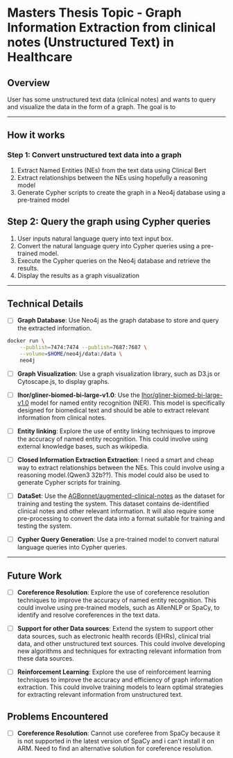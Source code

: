 # Masters Thesis Topic - Graph Information Extraction from clinical notes (Unstructured Text) in Healthcare

## Overview

User has some unstructured text data (clinical notes) and wants to query and visualize the data in the form of a graph. The goal is to

---

## How it works

### Step 1: Convert unstructured text data into a graph

1. Extract Named Entities (NEs) from the text data using Clinical Bert
2. Extract relationships between the NEs using hopefully a reasoning model
3. Generate Cypher scripts to create the graph in a Neo4j database using a pre-trained model

## Step 2: Query the graph using Cypher queries

1. User inputs natural language query into text input box.
2. Convert the natural language query into Cypher queries using a pre-trained model.
3. Execute the Cypher queries on the Neo4j database and retrieve the results.
4. Display the results as a graph visualization

---

## Technical Details

- [ ] **Graph Database**: Use Neo4j as the graph database to store and query the extracted information.

``` bash
docker run \
    --publish=7474:7474 --publish=7687:7687 \
    --volume=$HOME/neo4j/data:/data \
    neo4j
```

- [ ] **Graph Visualization**: Use a graph visualization library, such as D3.js or Cytoscape.js, to display graphs.

- [ ] **Ihor/gliner-biomed-bi-large-v1.0**: Use the [Ihor/gliner-biomed-bi-large-v1.0](https://huggingface.co/Ihor/gliner-biomed-bi-large-v1.0) model for named entity recognition (NER). This model is specifically designed for biomedical text and should be able to extract relevant information from clinical notes.

- [ ] **Entity linking**: Explore the use of entity linking techniques to improve the accuracy of named entity recognition. This could involve using external knowledge bases, such as wikipedia.

- [ ] **Closed Information Extraction Extraction**: I need a smart and cheap way to extract relationships between the NEs. This could involve using a reasoning model.(Qwen3 32b??). This model could also be used to generate Cypher scripts for training.

- [ ] **DataSet**: Use the [AGBonnet/augmented-clinical-notes](https://huggingface.co/datasets/AGBonnet/augmented-clinical-notes) as the dataset for training and testing the system. This dataset contains de-identified clinical notes and other relevant information. It will also require some pre-processing to convert the data into a format suitable for training and testing the system.

- [ ] **Cypher Query Generation**: Use a pre-trained model to convert natural language queries into Cypher queries.

---

## Future Work

- [ ] **Coreference Resolution**: Explore the use of coreference resolution techniques to improve the accuracy of named entity recognition. This could involve using pre-trained models, such as AllenNLP or SpaCy, to identify and resolve coreferences in the text data.

- [ ] **Support for other Data sources**: Extend the system to support other data sources, such as electronic health records (EHRs), clinical trial data, and other unstructured text sources. This could involve developing new algorithms and techniques for extracting relevant information from these data sources.
- [ ] **Reinforcement Learning**: Explore the use of reinforcement learning techniques to improve the accuracy and efficiency of graph information extraction. This could involve training models to learn optimal strategies for extracting relevant information from unstructured text.

## Problems Encountered

- [ ] **Coreference Resolution**: Cannot use coreferee from SpaCy because it is not supported in the latest version of SpaCy and i can't install it on ARM. Need to find an alternative solution for coreference resolution.
